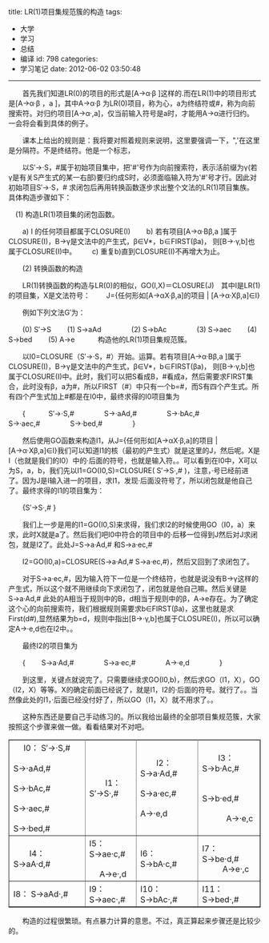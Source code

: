 title: LR(1)项目集规范簇的构造
tags:
  - 大学
  - 学习
  - 总结
  - 编译
id: 798
categories:
  - 学习笔记
date: 2012-06-02 03:50:48
---

　　首先我们知道LR(0)的项目的形式是[A→α·β ]这样的.而在LR(1)中的项目形式是[A→α·β ，a ]，其中A→α·β 为LR(0)项目，称为心，a为终结符或#，称为向前搜索符。对归约项目[A→α·,a]，仅当前输入符号是a时，才能用A→α进行归约。一会将会看到具体的例子。

　　课本上给出的规则是：我将要对照着规则来说明，这里要强调一下，",'在这里是分隔符。不是终结符。他是一个标志，

　　以S′→·S，#属于初始项目集中，把'#'号作为向前搜索符，表示活前缀为γ(若γ是有关S产生式的某一右部)要归约成S时，必须面临输入符为'#'号才行。因此对初始项目S′→·S，# 求闭包后再用转换函数逐步求出整个文法的LR(1)项目集族。具体构造步骤如下：

　(1) 构造LR(1)项目集的闭包函数。

　　a) I 的任何项目都属于CLOSURE(I)
　　b) 若有项目[A→α·Bβ,a ]属于CLOSURE(I)，B→γ是文法中的产生式，β∈V*，b∈FIRST(βa)， 则[B→·γ,b]也属于CLOSURE(I)中。
　　c) 重复b)直到CLOSURE(I)不再增大为止。

　　(2) 转换函数的构造

　　LR(1)转换函数的构造与LR(0)的相似，GO(I,X)＝CLOSURE(J)　其中I是LR(1)的项目集，X是文法符号：
　　J={任何形如[A→αX·β,a]的项目 | [A→α·Xβ,a]∈I}

　　例如下列文法G′为：

　　(0) S′→S
　　(1) S→aAd　　
　　(2) S→bAc　　
　　(3) S→aec
　　(4) S→bed
　　(5) A→e　
　　构造他的LR(1)项目集规范簇。

　　以I0=CLOSURE（S′→·S，#）开始。运算。若有项目[A→α·Bβ,a ]属于CLOSURE(I)，B→γ是文法中的产生式，β∈V*，b∈FIRST(βa)， 则[B→·γ,b]也属于CLOSURE(I)中。此时，我们可以把S看成B，#看成a，然后需要求FIRST集合，此时没有β，a为#，所以FIRST（#）中只有一个b=#，而S有四个产生式。所有四个产生式加上#都是在I0中，最终求得的I0项目集为

　　{　
　　S′→·S,#　　
　　S→·aAd,#　　
　　S→·bAc,#　　
　　S→·aec,#　　
　　S→·bed,#　　
　　}

　　然后使用GO函数来构造I1，从J={任何形如[A→αX·β,a]的项目 | [A→α·Xβ,a]∈I}我们可以知道I1的核（最初的产生式）就是这里的J，然后呢。X是I（也就是我们的I0）中的·后面的符号，也就是输入符。。可以看到在I0中，X可以为S，a，b，我们先以I1=GO(I0,S)=CLOSURE( S′→S·,# )，注意，·号已经前进了。因为J是I输入进一的项目，求I1，发现·后面没符号了，所以闭包就是他自己了。最终求得的I1的项目集为：

　　{S′→S·,# }

　　我们上一步是用的I1=GO(I0,S)来求得，我们求I2的时候使用GO（I0，a）来求，此时X就是a了。然后我们吧I0中符合的项目中的·后移一位得到J然后对J求闭包，就是I2了。此处J=S→a·Ad,# 和S→a·ec,#

　　I2=GO(I0,a)=CLOSURE(S→a·Ad,# S→a·ec,#)，然后又回到了求闭包了。

　　对于S→a·ec,#，因为输入符下一位是一个终结符，也就是说没有B→γ这样的产生式，所以这个就不用继续向下求闭包了，闭包就是他自己嘛。然后关键是S→a·Ad,# 此处的A相当于规则中的B，d相当于规则中的β，A→e存在。为了确定这个心的向前搜索符，我们根据规则需要求b∈FIRST(βa)，这里也就是求First(d#),显然结果为b=d，规则中指出[B→·γ,b]也属于CLOSURE(I)，所以可以确定A→·e,d也在I2中。。

　　最终I2的项目集为

　　{
　　S→a·Ad,#　　
　　S→a·ec,#　　
　　A→·e,d　　
　　}

　　到这里，关键点就说完了。只需要继续求GO(I0,b)，然后求GO（I1，X），GO（I2，X）等等。X的确定前面已经说了，就是I1，I2的·后面的符号。就行了。。当然像此处的I1，·后面已经没付好了，所以GO（I1，X）就不用求了。。

　　这种东西还是要自己手动练习的。所以我给出最终的全部项目集规范簇，大家按照这个步骤来做一做。看看结果对不对吧。
　　<table border="1px"  rules=all><tr><td>
　  I0： S′→·S,# 
　　　 　S→·aAd,# 
　　　 　S→·bAc,# 
　　　 　S→·aec,#
　　　 　S→·bed,#</td><td>
　　I1： S′→S·,#</td><td>
　　I2： S→a·Ad,#
　　　 　S→a·ec,# 
　　　 　A→·e,d</td><td>
　　I3： S→b·Ac,#
　 　　　S→b·ed,#
　 　　　A→·e,c</td><tr><td>
　　I4： S→aA·d,#</td><td>
   I5： S→ae·c,#
　 　    A→e·,d </td><td>
   I6： S→bA·c,# </td><td>
   I7： S→be·d,# 
　 　   A→e·,c </td></tr><tr><td>
   I8： S→aAd·,# </td><td>
   I9： S→aec·,# </td><td>
   I10：S→bAc·,# </td><td>
   I11：S→bed·,# </td></tr></table>

　　构造的过程很繁琐。有点暴力计算的意思。不过，真正算起来步骤还是比较少的。
